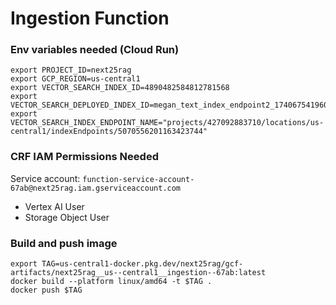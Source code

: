 # Ingestion Function 

### Env variables needed (Cloud Run)

```
export PROJECT_ID=next25rag
export GCP_REGION=us-central1
export VECTOR_SEARCH_INDEX_ID=4890482584812781568
export VECTOR_SEARCH_DEPLOYED_INDEX_ID=megan_text_index_endpoint2_1740675419602
export VECTOR_SEARCH_INDEX_ENDPOINT_NAME="projects/427092883710/locations/us-central1/indexEndpoints/5070556201163423744"
```

### CRF IAM Permissions Needed 

Service account: `function-service-account-67ab@next25rag.iam.gserviceaccount.com` 

- Vertex AI User 
- Storage Object User 


### Build and push image 

```
export TAG=us-central1-docker.pkg.dev/next25rag/gcf-artifacts/next25rag__us--central1__ingestion--67ab:latest 
docker build --platform linux/amd64 -t $TAG .
docker push $TAG 
```